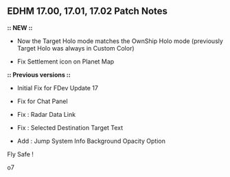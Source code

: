 ## EDHM 17.00, 17.01, 17.02 Patch Notes

**:: NEW ::**

- Now the Target Holo mode matches the OwnShip Holo mode (previously Target Holo was always in Custom Color)

- Fix Settlement icon on Planet Map



**:: Previous versions ::**

- Initial Fix for FDev Update 17

- Fix for Chat Panel

- Fix : Radar Data Link

- Fix : Selected Destination Target Text

- Add : Jump System Info Background Opacity Option


Fly Safe !

o7

